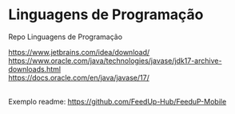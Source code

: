 # Linguagens de Programação
Repo Linguagens de Programação

https://www.jetbrains.com/idea/download/
<br>https://www.oracle.com/java/technologies/javase/jdk17-archive-downloads.html
<br>https://docs.oracle.com/en/java/javase/17/

<br>Exemplo readme:
https://github.com/FeedUp-Hub/FeeduP-Mobile
